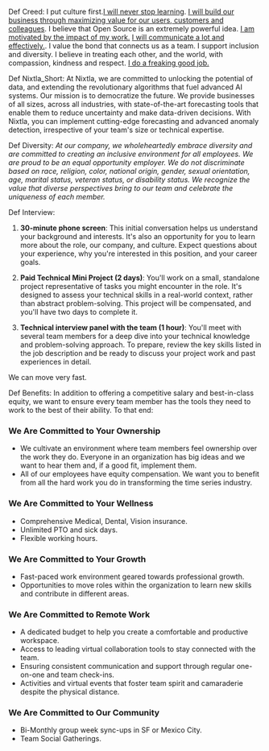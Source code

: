 Def Creed: I put culture first.[I will never stop learning](#i-will-never-stop-learning). [I will build our business through maximizing value for our users, customers and colleagues](#i-will-build-our-business-through-creating-the-most-value-for-our-community-of-users-customers-and-collegues). I believe that Open Source is an extremely powerful idea. [I am motivated by the impact of my work.](#i-am-motivated-by-impact) [I will communicate a lot and effectively.](#i-will-communicate-as-much-as-possible-because-its-the-oxygen-of-a-distributed-company). I value the bond that connects us as a team. I support inclusion and diversity. I believe in treating each other, and the world, with compassion, kindness and respect. [I do a freaking good job.](#i-do-a-freaking-good-job)

Def Nixtla_Short: At Nixtla, we are committed to unlocking the potential of data, and extending the revolutionary algorithms that fuel advanced AI systems. Our mission is to democratize the future. We provide businesses of all sizes, across all industries, with state-of-the-art forecasting tools that enable them to reduce uncertainty and make data-driven decisions. With Nixtla, you can implement cutting-edge forecasting and advanced anomaly detection, irrespective of your team's size or technical expertise.

Def Diversity: *At our company, we wholeheartedly embrace diversity and are committed to creating an inclusive environment for all employees. We are proud to be an equal opportunity employer. We do not discriminate based on race, religion, color, national origin, gender, sexual orientation, age, marital status, veteran status, or disability status. We recognize the value that diverse perspectives bring to our team and celebrate the uniqueness of each member.*



Def Interview:
1. **30-minute phone screen**: This initial conversation helps us understand your background and interests. It's also an opportunity for you to learn more about the role, our company, and culture. Expect questions about your experience, why you're interested in this position, and your career goals.

2. **Paid Technical Mini Project (2 days)**: You'll work on a small, standalone project representative of tasks you might encounter in the role. It's designed to assess your technical skills in a real-world context, rather than abstract problem-solving. This project will be compensated, and you'll have two days to complete it.

3. **Technical interview panel with the team (1 hour)**: You'll meet with several team members for a deep dive into your technical knowledge and problem-solving approach. To prepare, review the key skills listed in the job description and be ready to discuss your project work and past experiences in detail.

We can move very fast. 

Def Benefits:
In addition to offering a competitive salary and best-in-class equity, we want to ensure every team member has the tools they need to work to the best of their ability. To that end:

### We Are Committed to Your Ownership
- We cultivate an environment where team members feel ownership over the work they do. Everyone in an organization has big ideas and we want to hear them and, if a good fit, implement them.
- All of our employees have equity compensation. We want you to benefit from all the hard work you do in transforming the time series industry.

### We Are Committed to Your Wellness
- Comprehensive Medical, Dental, Vision insurance.
- Unlimited PTO and sick days.
- Flexible working hours.

### We Are Committed to Your Growth
- Fast-paced work environment geared towards professional growth.
- Opportunities to move roles within the organization to learn new skills and contribute in different areas.

### We Are Committed to Remote Work
- A dedicated budget to help you create a comfortable and productive workspace.
- Access to leading virtual collaboration tools to stay connected with the team.
- Ensuring consistent communication and support through regular one-on-one and team check-ins.
- Activities and virtual events that foster team spirit and camaraderie despite the physical distance.

### We Are Committed to Our Community
- Bi-Monthly group week sync-ups in SF or Mexico City.
- Team Social Gatherings.






